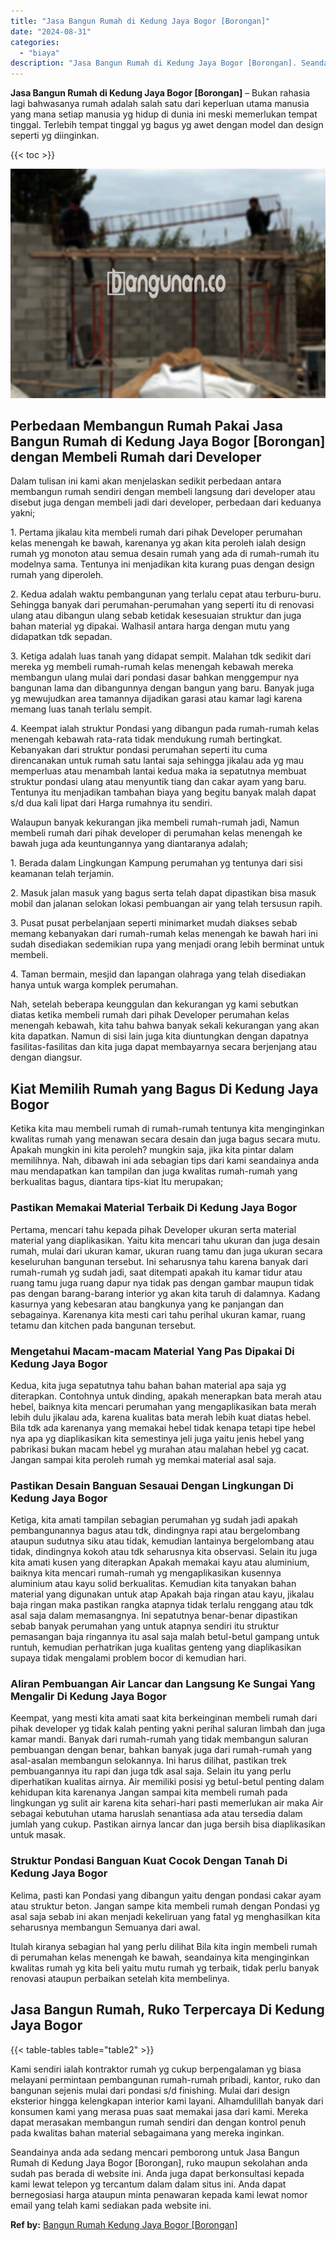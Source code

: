 ```yaml
---
title: "Jasa Bangun Rumah di Kedung Jaya Bogor [Borongan]"
date: "2024-08-31"
categories: 
  - "biaya"
description: "Jasa Bangun Rumah di Kedung Jaya Bogor [Borongan]. Seandainya anda ada sedang mencari pemborong untuk Jasa Bangun Rumah di Kedung Jaya Bogor [Borongan], ru..."
---
```


**Jasa Bangun Rumah di Kedung Jaya Bogor \[Borongan\]** – Bukan rahasia lagi bahwasanya rumah adalah salah satu dari keperluan utama manusia yang mana setiap manusia yg hidup di dunia ini meski memerlukan tempat tinggal. Terlebih tempat tinggal yg bagus yg awet dengan model dan design seperti yg diinginkan.

{{< toc >}}

![Jasa Bangun Rumah di Kedung Jaya Bogor [Borongan]](/images/borong-bangunan-14.png)

## Perbedaan Membangun Rumah Pakai Jasa Bangun Rumah di Kedung Jaya Bogor \[Borongan\] dengan Membeli Rumah dari Developer

Dalam tulisan ini kami akan menjelaskan sedikit perbedaan antara membangun rumah sendiri dengan membeli langsung dari developer atau disebut juga dengan membeli jadi dari developer, perbedaan dari keduanya yakni;

1\. Pertama jikalau kita membeli rumah dari pihak Developer perumahan kelas menengah ke bawah, karenanya yg akan kita peroleh ialah design rumah yg monoton atau semua desain rumah yang ada di rumah-rumah itu modelnya sama. Tentunya ini menjadikan kita kurang puas dengan design rumah yang diperoleh.

2\. Kedua adalah waktu pembangunan yang terlalu cepat atau terburu-buru. Sehingga banyak dari perumahan-perumahan yang seperti itu di renovasi ulang atau dibangun ulang sebab ketidak kesesuaian struktur dan juga bahan material yg dipakai. Walhasil antara harga dengan mutu yang didapatkan tdk sepadan.

3\. Ketiga adalah luas tanah yang didapat sempit. Malahan tdk sedikit dari mereka yg membeli rumah-rumah kelas menengah kebawah mereka membangun ulang mulai dari pondasi dasar bahkan menggempur nya bangunan lama dan dibangunnya dengan bangun yang baru. Banyak juga yg mewujudkan area tamannya dijadikan garasi atau kamar lagi karena memang luas tanah terlalu sempit.

4\. Keempat ialah struktur Pondasi yang dibangun pada rumah-rumah kelas menengah kebawah rata-rata tidak mendukung rumah bertingkat. Kebanyakan dari struktur pondasi perumahan seperti itu cuma direncanakan untuk rumah satu lantai saja sehingga jikalau ada yg mau memperluas atau menambah lantai kedua maka ia sepatutnya membuat struktur pondasi ulang atau menyuntik tiang dan cakar ayam yang baru. Tentunya itu menjadikan tambahan biaya yang begitu banyak malah dapat s/d dua kali lipat dari Harga rumahnya itu sendiri.

Walaupun banyak kekurangan jika membeli rumah-rumah jadi, Namun membeli rumah dari pihak developer di perumahan kelas menengah ke bawah juga ada keuntungannya yang diantaranya adalah;

1\. Berada dalam Lingkungan Kampung perumahan yg tentunya dari sisi keamanan telah terjamin.

2\. Masuk jalan masuk yang bagus serta telah dapat dipastikan bisa masuk mobil dan jalanan selokan lokasi pembuangan air yang telah tersusun rapih.

3\. Pusat pusat perbelanjaan seperti minimarket mudah diakses sebab memang kebanyakan dari rumah-rumah kelas menengah ke bawah hari ini sudah disediakan sedemikian rupa yang menjadi orang lebih berminat untuk membeli.

4\. Taman bermain, mesjid dan lapangan olahraga yang telah disediakan hanya untuk warga komplek perumahan.

Nah, setelah beberapa keunggulan dan kekurangan yg kami sebutkan diatas ketika membeli rumah dari pihak Developer perumahan kelas menengah kebawah, kita tahu bahwa banyak sekali kekurangan yang akan kita dapatkan. Namun di sisi lain juga kita diuntungkan dengan dapatnya fasilitas-fasilitas dan kita juga dapat membayarnya secara berjenjang atau dengan diangsur.

## Kiat Memilih Rumah yang Bagus Di Kedung Jaya Bogor

Ketika kita mau membeli rumah di rumah-rumah tentunya kita menginginkan kwalitas rumah yang menawan secara desain dan juga bagus secara mutu. Apakah mungkin ini kita peroleh? mungkin saja, jika kita pintar dalam memilihnya. Nah, dibawah ini ada sebagian tips dari kami seandainya anda mau mendapatkan kan tampilan dan juga kwalitas rumah-rumah yang berkualitas bagus, diantara tips-kiat Itu merupakan;

### Pastikan Memakai Material Terbaik Di Kedung Jaya Bogor

Pertama, mencari tahu kepada pihak Developer ukuran serta material material yang diaplikasikan. Yaitu kita mencari tahu ukuran dan juga desain rumah, mulai dari ukuran kamar, ukuran ruang tamu dan juga ukuran secara keseluruhan bangunan tersebut. Ini seharusnya tahu karena banyak dari rumah-rumah yg sudah jadi, saat ditempati apakah itu kamar tidur atau ruang tamu juga ruang dapur nya tidak pas dengan gambar maupun tidak pas dengan barang-barang interior yg akan kita taruh di dalamnya. Kadang kasurnya yang kebesaran atau bangkunya yang ke panjangan dan sebagainya. Karenanya kita mesti cari tahu perihal ukuran kamar, ruang tetamu dan kitchen pada bangunan tersebut.

### Mengetahui Macam-macam Material Yang Pas Dipakai Di Kedung Jaya Bogor

Kedua, kita juga sepatutnya tahu bahan bahan material apa saja yg diterapkan. Contohnya untuk dinding, apakah menerapkan bata merah atau hebel, baiknya kita mencari perumahan yang mengaplikasikan bata merah lebih dulu jikalau ada, karena kualitas bata merah lebih kuat diatas hebel. Bila tdk ada karenanya yang memakai hebel tidak kenapa tetapi tipe hebel nya apa yg diaplikasikan kita semestinya jeli juga yaitu jenis hebel yang pabrikasi bukan macam hebel yg murahan atau malahan hebel yg cacat. Jangan sampai kita peroleh rumah yg memkai material asal saja.

### Pastikan Desain Banguan Sesauai Dengan Lingkungan Di Kedung Jaya Bogor

Ketiga, kita amati tampilan sebagian perumahan yg sudah jadi apakah pembangunannya bagus atau tdk, dindingnya rapi atau bergelombang ataupun sudutnya siku atau tidak, kemudian lantainya bergelombang atau tidak, dindingnya kokoh atau tdk seharusnya kita observasi. Selain itu juga kita amati kusen yang diterapkan Apakah memakai kayu atau aluminium, baiknya kita mencari rumah-rumah yg mengaplikasikan kusennya aluminium atau kayu solid berkualitas. Kemudian kita tanyakan bahan material yang digunakan untuk atap Apakah baja ringan atau kayu, jikalau baja ringan maka pastikan rangka atapnya tidak terlalu renggang atau tdk asal saja dalam memasangnya. Ini sepatutnya benar-benar dipastikan sebab banyak perumahan yang untuk atapnya sendiri itu struktur pemasangan baja ringannya itu asal saja malah betul-betul gampang untuk runtuh, kemudian perhatrikan juga kualitas genteng yang diaplikasikan supaya tidak mengalami problem bocor di kemudian hari.

### Aliran Pembuangan Air Lancar dan Langsung Ke Sungai Yang Mengalir Di Kedung Jaya Bogor

Keempat, yang mesti kita amati saat kita berkeinginan membeli rumah dari pihak developer yg tidak kalah penting yakni perihal saluran limbah dan juga kamar mandi. Banyak dari rumah-rumah yang tidak membangun saluran pembuangan dengan benar, bahkan banyak juga dari rumah-rumah yang asal-asalan membangun selokannya. Ini harus dilihat, pastikan trek pembuangannya itu rapi dan juga tdk asal saja. Selain itu yang perlu diperhatikan kualitas airnya. Air memiliki posisi yg betul-betul penting dalam kehidupan kita karenanya Jangan sampai kita membeli rumah pada lingkungan yg sulit air karena kita sehari-hari pasti memerlukan air maka Air sebagai kebutuhan utama haruslah senantiasa ada atau tersedia dalam jumlah yang cukup. Pastikan airnya lancar dan juga bersih bisa diaplikasikan untuk masak.

### Struktur Pondasi Banguan Kuat Cocok Dengan Tanah Di Kedung Jaya Bogor

Kelima, pasti kan Pondasi yang dibangun yaitu dengan pondasi cakar ayam atau struktur beton. Jangan sampe kita membeli rumah dengan Pondasi yg asal saja sebab ini akan menjadi kekeliruan yang fatal yg menghasilkan kita seharusnya membangun Semuanya dari awal.

Itulah kiranya sebagian hal yang perlu dilihat Bila kita ingin membeli rumah di perumahan kelas menengah ke bawah, seandainya kita menginginkan kwalitas rumah yg kita beli yaitu mutu rumah yg terbaik, tidak perlu banyak renovasi ataupun perbaikan setelah kita membelinya.

## Jasa Bangun Rumah, Ruko Terpercaya Di Kedung Jaya Bogor

{{< table-tables table="table2" >}}

Kami sendiri ialah kontraktor rumah yg cukup berpengalaman yg biasa melayani permintaan pembangunan rumah-rumah pribadi, kantor, ruko dan bangunan sejenis mulai dari pondasi s/d finishing. Mulai dari design eksterior hingga kelengkapan interior kami layani. Alhamdulillah banyak dari konsumen kami yang merasa puas saat memakai jasa dari kami. Mereka dapat merasakan membangun rumah sendiri dan dengan kontrol penuh pada kwalitas bahan material sebagaimana yang mereka inginkan.

Seandainya anda ada sedang mencari pemborong untuk Jasa Bangun Rumah di Kedung Jaya Bogor \[Borongan\], ruko maupun sekolahan anda sudah pas berada di website ini. Anda juga dapat berkonsultasi kepada kami lewat telepon yg tercantum dalam dalam situs ini. Anda dapat bernegosiasi harga ataupun minta penawaran kepada kami lewat nomor email yang telah kami sediakan pada website ini.

**Ref by:** [Bangun Rumah Kedung Jaya Bogor [Borongan]](https://id.wikipedia.org/wiki/Bangun)
